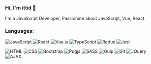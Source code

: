 ### Hi, I'm <a href="https://www.ittid.io">ittid</a> 🖖
I'm a JavaScript Developer, Passionate about JavaScript, Vue, React.

### Languages: 
![JavaScript](https://img.shields.io/badge/-JavaScript-fff?&logo=JavaScript&logoColor=ddc508)
![React](https://img.shields.io/badge/-React-fff?&logo=react&logoColor=blue)
![Vue.js](https://img.shields.io/badge/-VUE-fff?&logo=Vue.js&logoColor=green)
![TypeScript](https://img.shields.io/badge/-TypeScript-fff?&logo=typeScript&logoColor=blue)
![Redux](https://img.shields.io/badge/-Redux-fff?&logo=Redux&logoColor=purple)
![Jest](https://img.shields.io/badge/-Jest-fff?&logo=Jest&logoColor=purple)

<!--
![Node.js](https://img.shields.io/badge/-Node.js-fff?&logo=Node.js&logoColor=green)
--> 
   
![HTML](https://img.shields.io/badge/-HTML-fff?&logo=HTML5)
![CSS](https://img.shields.io/badge/-CSS-fff?&logo=Css3&logoColor=blue)
![Bootstrap](https://img.shields.io/badge/-Bootstrap-EDEDED?&logo=Bootstrap) 
![Pugjs](https://img.shields.io/badge/-Pugjs-fff?&logo=pug)
![SASS](https://img.shields.io/badge/-SASS-fff?&logo=SASS)
![Gulp](https://img.shields.io/badge/-gulp-fff?&logo=gulp)
![Git](https://img.shields.io/badge/-GIT-fff?&logo=GIT) 
![JQuery](https://img.shields.io/badge/-JQuery-fff?style=flat&logo=jquery&logoColor=blue)
![AJAX](https://img.shields.io/badge/-AJAX-EDEDED?&logo=AJAX) 
